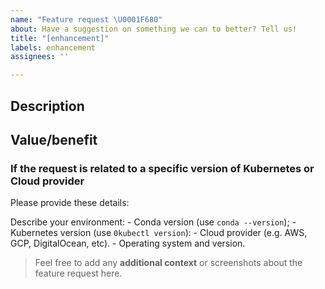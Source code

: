 ```yaml
---
name: "Feature request \U0001F680"
about: Have a suggestion on something we can to better? Tell us!
title: "[enhancement]"
labels: enhancement
assignees: ''

---
```


## Description

<!-- Describe what you are proposing. Provide as much context as possible and link to related issues and/or pull requests.
This section should contain "what" you are proposing. -->
<!-- Are you having any problems? Briefly describe what your painpoints are. For example: "I'm always frustrated when ..." -->

## Value/benefit

<!-- What is the value in adding this feature, and who will benefit from it? Include any information that could help us prioritize the issue.
This section should contain "why" this issue should be resolved. -->
<!-- ✨ If this is for a new feature or enhancement, consider adding [user stories](https://www.atlassian.com/agile/project-management/user-stories). -->

### If the request is related to a specific version of Kubernetes or Cloud provider

Please provide these details:

Describe your environment:
    - Conda version (use `conda --version`);
    - Kubernetes version (use `0kubectl version`):
    - Cloud provider (e.g. AWS, GCP, DigitalOcean, etc).
    - Operating system and version.

> Feel free to add any **additional context** or screenshots about the feature request here.
